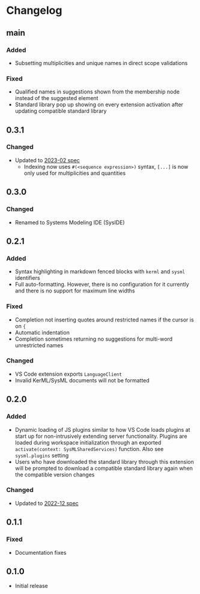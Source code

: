 <!-- markdownlint-disable-file no-duplicate-header -->

# Changelog

<!-- Include links to comparison to the previous version -->

## main

### Added

- Subsetting multiplicities and unique names in direct scope validations

### Fixed

- Qualified names in suggestions shown from the membership node instead of the
  suggested element
- Standard library pop up showing on every extension activation after updating
  compatible standard library

## 0.3.1

### Changed

- Updated to [2023-02 spec](https://github.com/Systems-Modeling/SysML-v2-Release/tree/2023-02)
  - Indexing now uses `#(<sequence expression>)` syntax, `[...]` is now only
    used for multiplicities and quantities

## 0.3.0

### Changed

- Renamed to Systems Modeling IDE (SysIDE)

## 0.2.1

### Added

- Syntax highlighting in markdown fenced blocks with `kerml` and `sysml` identifiers
- Full auto-formatting. However, there is no configuration for it currently and
  there is no support for maximum line widths

### Fixed

- Completion not inserting quotes around restricted names if the cursor is on `{`
- Automatic indentation
- Completion sometimes returning no suggestions for multi-word unrestricted names

### Changed

- VS Code extension exports `LanguageClient`
- Invalid KerML/SysML documents will not be formatted

## 0.2.0

### Added

- Dynamic loading of JS plugins similar to how VS Code loads plugins at start up
  for non-intrusively extending server functionality. Plugins are loaded during
  workspace initialization through an exported `activate(context:
  SysMLSharedServices)` function. Also see `sysml.plugins` setting
- Users who have downloaded the standard library through this extension will be
  prompted to download a compatible standard library again when the compatible
  version changes

### Changed

- Updated to [2022-12 spec](https://github.com/Systems-Modeling/SysML-v2-Release/tree/2022-12)

## 0.1.1

### Fixed

- Documentation fixes

## 0.1.0

- Initial release
